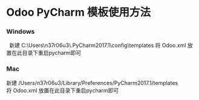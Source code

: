# Odoo PyCharm 模板使用方法
### Windows
 
新建 C:\Users\n37r06u3\\.PyCharm2017.1\config\templates
将 Odoo.xml 放置在此目录下重启pycharm即可

### Mac

新建 /Users/n37r06u3/Library/Preferences/PyCharm2017.1/templates
将 Odoo.xml 放置在此目录下重启pycharm即可
